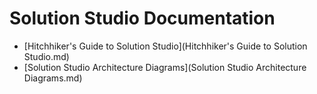 # Solution Studio Documentation

- [Hitchhiker's Guide to Solution Studio](Hitchhiker's Guide to Solution Studio.md)
- [Solution Studio Architecture Diagrams](Solution Studio Architecture Diagrams.md)
